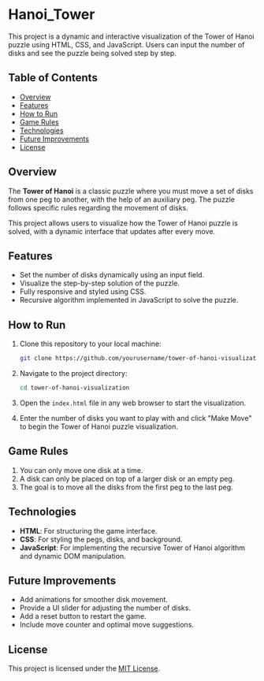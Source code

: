 # Hanoi_Tower

This project is a dynamic and interactive visualization of the Tower of Hanoi puzzle using HTML, CSS, and JavaScript. Users can input the number of disks and see the puzzle being solved step by step.

## Table of Contents
- [Overview](#overview)
- [Features](#features)
- [How to Run](#how-to-run)
- [Game Rules](#game-rules)
- [Technologies](#technologies)
- [Future Improvements](#future-improvements)
- [License](#license)

## Overview

The **Tower of Hanoi** is a classic puzzle where you must move a set of disks from one peg to another, with the help of an auxiliary peg. The puzzle follows specific rules regarding the movement of disks.

This project allows users to visualize how the Tower of Hanoi puzzle is solved, with a dynamic interface that updates after every move.

## Features

- Set the number of disks dynamically using an input field.
- Visualize the step-by-step solution of the puzzle.
- Fully responsive and styled using CSS.
- Recursive algorithm implemented in JavaScript to solve the puzzle.
  
## How to Run

1. Clone this repository to your local machine:
    ```bash
    git clone https://github.com/yourusername/tower-of-hanoi-visualization.git
    ```

2. Navigate to the project directory:
    ```bash
    cd tower-of-hanoi-visualization
    ```

3. Open the `index.html` file in any web browser to start the visualization.

4. Enter the number of disks you want to play with and click "Make Move" to begin the Tower of Hanoi puzzle visualization.

## Game Rules

1. You can only move one disk at a time.
2. A disk can only be placed on top of a larger disk or an empty peg.
3. The goal is to move all the disks from the first peg to the last peg.

## Technologies

- **HTML**: For structuring the game interface.
- **CSS**: For styling the pegs, disks, and background.
- **JavaScript**: For implementing the recursive Tower of Hanoi algorithm and dynamic DOM manipulation.

## Future Improvements

- Add animations for smoother disk movement.
- Provide a UI slider for adjusting the number of disks.
- Add a reset button to restart the game.
- Include move counter and optimal move suggestions.
  
## License

This project is licensed under the [MIT License](LICENSE).

